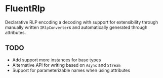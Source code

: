 # FluentRlp

Declarative RLP encoding a decoding with support for extensibility through manually written `IRlpConverter`s and automatically generated through attributes.

## TODO

- Add support more instances for base types
- Alternative API for writing based on `Async` and `Stream`
- Support for parameterizable names when using attributes
